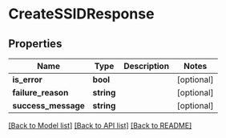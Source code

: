 # CreateSSIDResponse

## Properties
Name | Type | Description | Notes
------------ | ------------- | ------------- | -------------
**is_error** | **bool** |  | [optional] 
**failure_reason** | **string** |  | [optional] 
**success_message** | **string** |  | [optional] 

[[Back to Model list]](../README.md#documentation-for-models) [[Back to API list]](../README.md#documentation-for-api-endpoints) [[Back to README]](../README.md)


